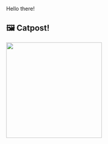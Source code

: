 Hello there!



## 🖼️ Catpost!

<sub>
    <img src="https://cdn2.thecatapi.com/images/9MxLR2fVQ.jpg" height="256">
</sub>

